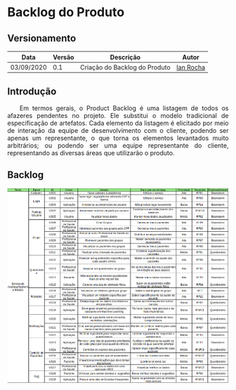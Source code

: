 # Backlog do Produto

## Versionamento
| Data | Versão | Descrição | Autor |
| ----- | -------| -----------| -----|
| 03/09/2020 | 0.1 | Criação do Backlog do Produto | [Ian Rocha](https://github.com/IanPSRocha) |

## Introdução
<p align="justify">&emsp;&emsp;Em termos gerais, o Product Backlog é uma listagem de todos os afazeres pendentes no projeto. Ele substitui o modelo tradicional de especificação de artefatos. Cada elemento da listagem é elicitado por meio de interação da equipe de desenvolvimento com o cliente, podendo ser apenas um representante, o que torna os elementos levantados muito arbitrários; ou podendo ser uma equipe representante do cliente, representando as diversas áreas que utilizarão o produto.

## Backlog

[![backlog](./img/backlog.png)](./img/backlog.png)